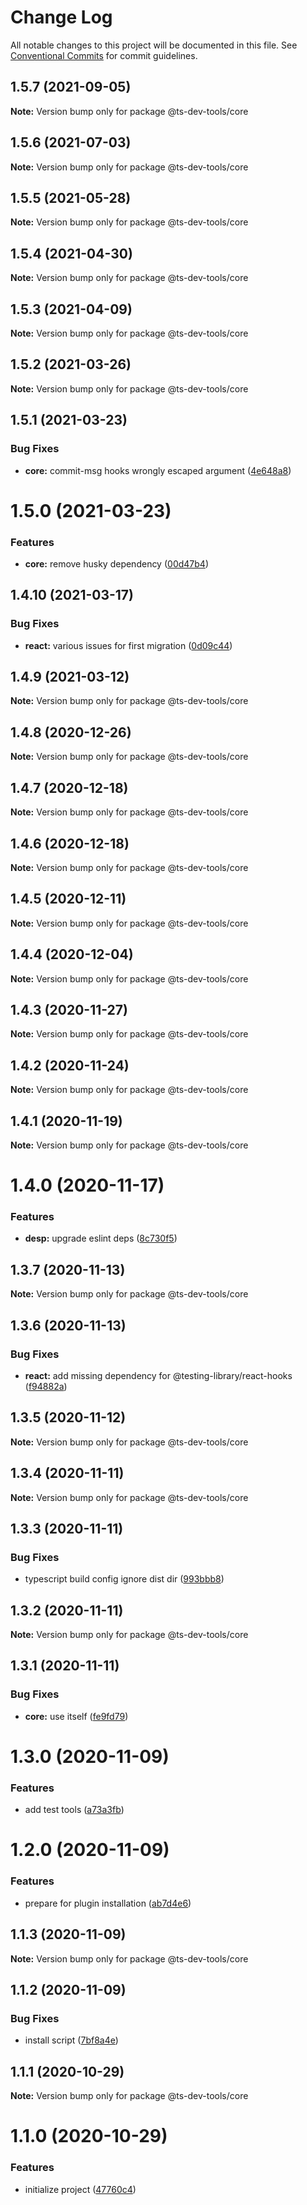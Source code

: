 # Change Log

All notable changes to this project will be documented in this file.
See [Conventional Commits](https://conventionalcommits.org) for commit guidelines.

## 1.5.7 (2021-09-05)

**Note:** Version bump only for package @ts-dev-tools/core





## 1.5.6 (2021-07-03)

**Note:** Version bump only for package @ts-dev-tools/core





## 1.5.5 (2021-05-28)

**Note:** Version bump only for package @ts-dev-tools/core





## 1.5.4 (2021-04-30)

**Note:** Version bump only for package @ts-dev-tools/core





## 1.5.3 (2021-04-09)

**Note:** Version bump only for package @ts-dev-tools/core





## 1.5.2 (2021-03-26)

**Note:** Version bump only for package @ts-dev-tools/core





## 1.5.1 (2021-03-23)


### Bug Fixes

* **core:** commit-msg hooks wrongly escaped argument ([4e648a8](https://github.com/escemi-tech/ts-dev-tools/commit/4e648a8aaa858b67130871e10f8db2fda345cdc6))





# 1.5.0 (2021-03-23)


### Features

* **core:** remove husky dependency ([00d47b4](https://github.com/escemi-tech/ts-dev-tools/commit/00d47b461f0a0f4e69ce14c5f08ad8fbaeee8896))





## 1.4.10 (2021-03-17)


### Bug Fixes

* **react:** various issues for first migration ([0d09c44](https://github.com/escemi-tech/ts-dev-tools/commit/0d09c44a8dc144c1ffc2bed7290faf365c34e6a0))





## 1.4.9 (2021-03-12)

**Note:** Version bump only for package @ts-dev-tools/core





## 1.4.8 (2020-12-26)

**Note:** Version bump only for package @ts-dev-tools/core





## 1.4.7 (2020-12-18)

**Note:** Version bump only for package @ts-dev-tools/core





## 1.4.6 (2020-12-18)

**Note:** Version bump only for package @ts-dev-tools/core





## 1.4.5 (2020-12-11)

**Note:** Version bump only for package @ts-dev-tools/core





## 1.4.4 (2020-12-04)

**Note:** Version bump only for package @ts-dev-tools/core





## 1.4.3 (2020-11-27)

**Note:** Version bump only for package @ts-dev-tools/core





## 1.4.2 (2020-11-24)

**Note:** Version bump only for package @ts-dev-tools/core





## 1.4.1 (2020-11-19)

**Note:** Version bump only for package @ts-dev-tools/core





# 1.4.0 (2020-11-17)


### Features

* **desp:** upgrade eslint deps ([8c730f5](https://github.com/escemi-tech/ts-dev-tools/commit/8c730f5baa8944a2eb2c542a3b02253c989cce61))





## 1.3.7 (2020-11-13)

**Note:** Version bump only for package @ts-dev-tools/core





## 1.3.6 (2020-11-13)


### Bug Fixes

* **react:** add missing dependency for @testing-library/react-hooks ([f94882a](https://github.com/escemi-tech/ts-dev-tools/commit/f94882a34c79f789fcef5ee2ec42c8399c7acd21))





## 1.3.5 (2020-11-12)

**Note:** Version bump only for package @ts-dev-tools/core





## 1.3.4 (2020-11-11)

**Note:** Version bump only for package @ts-dev-tools/core





## 1.3.3 (2020-11-11)


### Bug Fixes

* typescript build config ignore dist dir ([993bbb8](https://github.com/escemi-tech/ts-dev-tools/commit/993bbb8b45c8e234d6964aaead5d0ce0eac8901d))





## 1.3.2 (2020-11-11)

**Note:** Version bump only for package @ts-dev-tools/core





## 1.3.1 (2020-11-11)


### Bug Fixes

* **core:** use itself ([fe9fd79](https://github.com/escemi-tech/ts-dev-tools/commit/fe9fd790270d09500a8197c1ae2204492b46aa68))





# 1.3.0 (2020-11-09)


### Features

* add test tools ([a73a3fb](https://github.com/escemi-tech/ts-dev-tools/commit/a73a3fb1a1e7f1ed982356f8d02984d9a09d1f2b))





# 1.2.0 (2020-11-09)


### Features

* prepare for plugin installation ([ab7d4e6](https://github.com/escemi-tech/ts-dev-tools/commit/ab7d4e6203631907c3a0e86255f6866a8a0c7c2a))





## 1.1.3 (2020-11-09)

**Note:** Version bump only for package @ts-dev-tools/core





## 1.1.2 (2020-11-09)


### Bug Fixes

* install script ([7bf8a4e](https://github.com/escemi-tech/ts-dev-tools/commit/7bf8a4ed404ba4d18fd9fc75c9753dabe27fdd36))





## 1.1.1 (2020-10-29)

**Note:** Version bump only for package @ts-dev-tools/core





# 1.1.0 (2020-10-29)

### Features

- initialize project ([47760c4](https://github.com/escemi-tech/ts-dev-tools/commit/47760c49ad7823b019cc2e7ae8c06b8f54639b1c))
